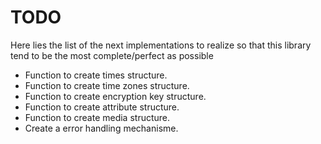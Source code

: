 # TODO

Here lies the list of the next implementations to realize so that this library
tend to be the most complete/perfect as possible

- Function to create times structure. 
- Function to create time zones structure.
- Function to create encryption key structure.
- Function to create attribute structure.
- Function to create media structure.
- Create a error handling mechanisme.
